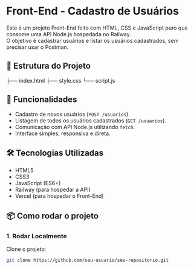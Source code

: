 # Front-End - Cadastro de Usuários

Este é um projeto Front-End feito com HTML, CSS e JavaScript puro que consome uma API Node.js hospedada no Railway.  
O objetivo é cadastrar usuários e listar os usuários cadastrados, sem precisar usar o Postman.

## 📂 Estrutura do Projeto

├── index.html ├── style.css └── script.js


## 🚀 Funcionalidades

- Cadastro de novos usuários (`POST /usuarios`).
- Listagem de todos os usuários cadastrados (`GET /usuarios`).
- Comunicação com API Node.js utilizando `fetch`.
- Interface simples, responsiva e direta.

## 🛠️ Tecnologias Utilizadas

- HTML5
- CSS3
- JavaScript (ES6+)
- Railway (para hospedar a API)
- Vercel (para hospedar o Front-End)

## 📦 Como rodar o projeto

### 1. Rodar Localmente

Clone o projeto:

```bash
git clone https://github.com/seu-usuario/seu-repositorio.git
